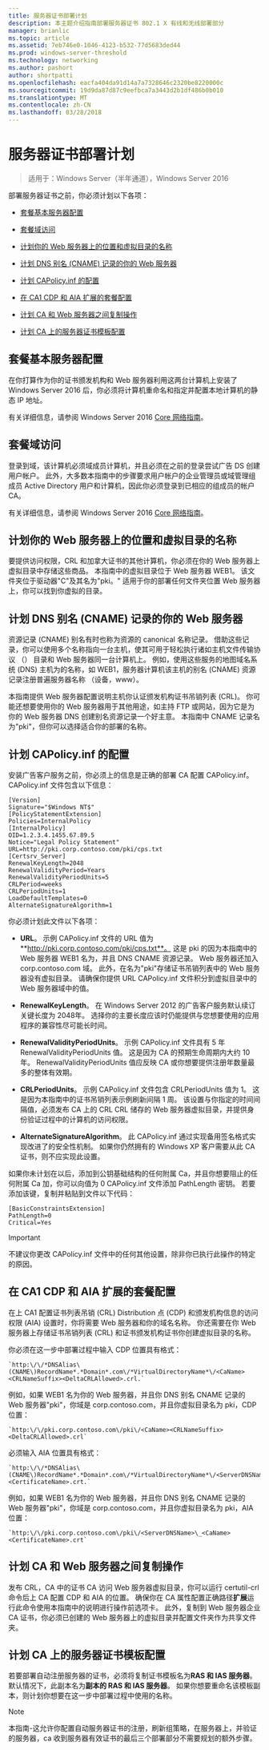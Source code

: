 ```yaml
---
title: 服务器证书部署计划
description: 本主题介绍指南部署服务器证书 802.1 X 有线和无线部署部分
manager: brianlic
ms.topic: article
ms.assetid: 7eb746e0-1046-4123-b532-77d5683ded44
ms.prod: windows-server-threshold
ms.technology: networking
ms.author: pashort
author: shortpatti
ms.openlocfilehash: eacfa404da91d14a7a7328646c2320be8220000c
ms.sourcegitcommit: 19d9da87d87c9eefbca7a3443d2b1df486b0b010
ms.translationtype: MT
ms.contentlocale: zh-CN
ms.lasthandoff: 03/28/2018
---
```

# <a name="server-certificate-deployment-planning"></a>服务器证书部署计划

>适用于：Windows Server（半年通道），Windows Server 2016

部署服务器证书之前，你必须计划以下各项：  
  
-   [套餐基本服务器配置](#bkmk_basic)  
  
-   [套餐域访问](#bkmk_domain)  
  
-   [计划你的 Web 服务器上的位置和虚拟目录的名称](#bkmk_virtual)  
  
-   [计划 DNS 别名 (CNAME) 记录的你的 Web 服务器](#bkmk_cname)  
  
-   [计划 CAPolicy.inf 的配置](#bkmk_capolicy)  
  
-   [在 CA1 CDP 和 AIA 扩展的套餐配置](#bkmk_cdp)  
  
-   [计划 CA 和 Web 服务器之间复制操作](#bkmk_copy)  
  
-   [计划 CA 上的服务器证书模板配置](#bkmk_template)  
  
## <a name="bkmk_basic"></a>套餐基本服务器配置  
在你打算作为你的证书颁发机构和 Web 服务器利用这两台计算机上安装了 Windows Server 2016 后，你必须将计算机重命名和指定并配置本地计算机的静态 IP 地址。  
  
有关详细信息，请参阅 Windows Server 2016 [Core 网络指南](../../../core-network-guide/Core-Network-Guide.md)。  
  
## <a name="bkmk_domain"></a>套餐域访问  
登录到域，该计算机必须域成员计算机，并且必须在之前的登录尝试广告 DS 创建用户帐户。 此外，大多数本指南中的步骤要求用户帐户的企业管理员或域管理组成员 Active Directory 用户和计算机，因此你必须登录到已相应的组成员的帐户 CA。  
  
有关详细信息，请参阅 Windows Server 2016 [Core 网络指南](../../../core-network-guide/Core-Network-Guide.md)。  
  
## <a name="bkmk_virtual"></a>计划你的 Web 服务器上的位置和虚拟目录的名称  
要提供访问权限，CRL 和加拿大证书的其他计算机，你必须在你的 Web 服务器上虚拟目录中存储这些商品。 本指南中的虚拟目录位于 Web 服务器 WEB1。 该文件夹位于驱动器"C"及其名为"pki。" 适用于你的部署任何文件夹位置 Web 服务器上，你可以找到你虚拟的目录。  
  
## <a name="bkmk_cname"></a>计划 DNS 别名 (CNAME) 记录的你的 Web 服务器  
资源记录 (CNAME) 别名有时也称为资源的 canonical 名称记录。 借助这些记录，你可以使用多个名称指向一台主机，使其可用于轻松执行诸如主机文件传输协议 （） 目录和 Web 服务器同一台计算机上。 例如，使用这些服务的地图域名系统 (DNS) 主机为的名称，如 WEB1，服务器计算机该主机的别名 (CNAME) 资源记录注册普遍服务器名称 （设备，www）。  
  
本指南提供 Web 服务器配置说明主机你认证颁发机构证书吊销列表 (CRL)。 你可能还想要使用你的 Web 服务器用于其他用途，如主持 FTP 或网站，因为它是为你的 Web 服务器 DNS 创建别名资源记录一个好主意。 本指南中 CNAME 记录名为"pki"，但你可以选择适合你的部署的名称。  
  
## <a name="bkmk_capolicy"></a>计划 CAPolicy.inf 的配置  
安装广告客户服务之前，你必须上的信息是正确的部署 CA 配置 CAPolicy.inf。 CAPolicy.inf 文件包含以下信息：  
  
```  
[Version]  
Signature="$Windows NT$"  
[PolicyStatementExtension]  
Policies=InternalPolicy  
[InternalPolicy]  
OID=1.2.3.4.1455.67.89.5  
Notice="Legal Policy Statement"  
URL=http://pki.corp.contoso.com/pki/cps.txt  
[Certsrv_Server]  
RenewalKeyLength=2048  
RenewalValidityPeriod=Years  
RenewalValidityPeriodUnits=5  
CRLPeriod=weeks  
CRLPeriodUnits=1  
LoadDefaultTemplates=0  
AlternateSignatureAlgorithm=1  
```  
你必须计划此文件以下各项：  
  
-   **URL**。 示例 CAPolicy.inf 文件的 URL 值为**http://pki.corp.contoso.com/pki/cps.txt**。 这是 pki 的因为本指南中的 Web 服务器 WEB1 名为，并且 DNS CNAME 资源记录。 Web 服务器还加入 corp.contoso.com 域。 此外，在名为"pki"存储证书吊销列表中的 Web 服务器没有虚拟目录。 请确保你提供 URL CAPolicy.inf 文件积分到虚拟目录中的 Web 服务器域中的值。  
  
-   **RenewalKeyLength**。 在 Windows Server 2012 的广告客户服务默认续订关键长度为 2048年。 选择你的主要长度应该时仍能提供与您想要使用的应用程序的兼容性尽可能长时间。  
  
-   **RenewalValidityPeriodUnits**。 示例 CAPolicy.inf 文件具有 5 年 RenewalValidityPeriodUnits 值。 这是因为 CA 的预期生命周期内大约 10 年。 RenewalValidityPeriodUnits 值应反映 CA 或你想要提供注册年数量最多的整体有效期。  
  
-   **CRLPeriodUnits**。 示例 CAPolicy.inf 文件包含 CRLPeriodUnits 值为 1。 这是因为本指南中的证书吊销列表示例刷新间隔 1 周。 该设置与你指定的时间间隔值，必须发布 CA 上的 CRL CRL 储存的 Web 服务器虚拟目录，并提供身份验证过程中的计算机的访问权限。  
  
-   **AlternateSignatureAlgorithm**。 此 CAPolicy.inf 通过实现备用签名格式实现改进了的安全性机制。 如果你仍然拥有的 Windows XP 客户需要从此 CA 证书，则不应实现此设置。  
  
如果你未计划在以后，添加到公钥基础结构的任何附属 Ca，并且你想要阻止的任何附属 Ca 加，你可以向值为 0 CAPolicy.inf 文件添加 PathLength 密钥。 若要添加该键，复制并粘贴到文件以下代码：  
  
```  
[BasicConstraintsExtension]  
PathLength=0  
Critical=Yes  
```  
  
> [!IMPORTANT]  
> 不建议你更改 CAPolicy.inf 文件中的任何其他设置，除非你已执行此操作的特定的原因。  
  
## <a name="bkmk_cdp"></a>在 CA1 CDP 和 AIA 扩展的套餐配置  
在上 CA1 配置证书列表吊销 (CRL) Distribution 点 (CDP) 和颁发机构信息的访问权限 (AIA) 设置时，你将需要 Web 服务器和你的域名名称。 你还需要在你 Web 服务器上存储证书吊销列表 (CRL) 和证书颁发机构证书你创建虚拟目录的名称。  
  
你必须在这一步中部署过程中输入 CDP 位置具有格式：  
      
    `http:\/\/*DNSAlias\(CNAME\)RecordName*.*Domain*.com\/*VirtualDirectoryName*\/<CaName><CRLNameSuffix><DeltaCRLAllowed>.crl.`  
      
例如，如果 WEB1 名为你的 Web 服务器，并且你 DNS 别名 CNAME 记录的 Web 服务器"pki"，你域是 corp.contoso.com，并且你虚拟目录名为 pki，CDP 位置：  
      
    `http:\/\/pki.corp.contoso.com\/pki\/<CaName><CRLNameSuffix><DeltaCRLAllowed>.crl`  
      
必须输入 AIA 位置具有格式：  
      
    `http:\/\/*DNSAlias\(CNAME\)RecordName*.*Domain*.com\/*VirtualDirectoryName*\/<ServerDNSName>\_<CaName><CertificateName>.crt.`  
      
例如，如果 WEB1 名为你的 Web 服务器，并且你 DNS 别名 CNAME 记录的 Web 服务器"pki"，你域是 corp.contoso.com，并且你虚拟目录名为 pki，AIA 位置：  
      
    `http:\/\/pki.corp.contoso.com\/pki\/<ServerDNSName>\_<CaName><CertificateName>.crt`  
      
## <a name="bkmk_copy"></a>计划 CA 和 Web 服务器之间复制操作  
发布 CRL，CA 中的证书 CA 访问 Web 服务器虚拟目录，你可以运行 certutil-crl 命令后上 CA 配置 CDP 和 AIA 的位置。 确保你在 CA 属性配置正确路径**扩展**运行此命令使用本指南中的说明进行操作前选项卡。 此外，复制到 Web 服务器企业 CA 证书，你必须已创建的 Web 服务器上的虚拟目录并配置文件夹作为共享文件夹。  
  
## <a name="bkmk_template"></a>计划 CA 上的服务器证书模板配置  
若要部署自动注册服务器的证书，必须将复制证书模板名为**RAS 和 IAS 服务器**。 默认情况下，此副本名为**副本的 RAS 和 IAS 服务器**。 如果你想要重命名该模板副本，则计划你想要在这一步中部署过程中使用的名称。  
  
> [!NOTE]  
> 本指南-这允许你配置自动服务器证书的注册，刷新组策略，在服务器上，并验证的服务器，ca 收到服务器有效证书的最后三个部署部分不需要规划的额外步骤。  
  


